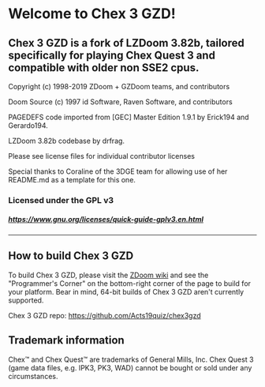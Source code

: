 # Welcome to Chex 3 GZD!

## Chex 3 GZD is a fork of LZDoom 3.82b, tailored specifically for playing Chex Quest 3 and compatible with older non SSE2 cpus.

Copyright (c) 1998-2019 ZDoom + GZDoom teams, and contributors

Doom Source (c) 1997 id Software, Raven Software, and contributors

PAGEDEFS code imported from [GEC] Master Edition 1.9.1 by Erick194 and Gerardo194.

LZDoom 3.82b codebase by drfrag.

Please see license files for individual contributor licenses

Special thanks to Coraline of the 3DGE team for allowing use of her README.md as a template for this one.

### Licensed under the GPL v3
##### https://www.gnu.org/licenses/quick-guide-gplv3.en.html
---

## How to build Chex 3 GZD

To build Chex 3 GZD, please visit the [ZDoom wiki](https://zdoom.org/wiki/) and see the "Programmer's Corner" on the bottom-right corner of the page to build for your platform. Bear in mind, 64-bit builds of Chex 3 GZD aren't currently supported.

Chex 3 GZD repo: https://github.com/Acts19quiz/chex3gzd

## Trademark information

Chex&#8482; and Chex Quest&#8482; are trademarks of General Mills, Inc. Chex Quest 3 (game data files, e.g. IPK3, PK3, WAD) cannot be bought or sold under any circumstances.
